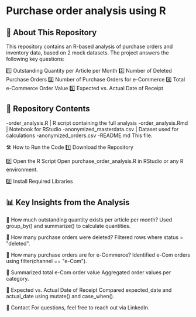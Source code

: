 # Purchase order analysis using R

## 📖 About This Repository
This repository contains an R-based analysis of purchase orders and inventory data, based on 2 mock datasets. The project answers the following key questions:

1️⃣ Outstanding Quantity per Article per Month
2️⃣ Number of Deleted Purchase Orders
3️⃣ Number of Purchase Orders for e-Commerce
4️⃣ Total e-Commerce Order Value
5️⃣ Expected vs. Actual Date of Receipt


## 📂 Repository Contents
-order_analysis.R |	R script containing the full analysis
-order_analysis.Rmd	| Notebook for RStudio
-anonymized_masterdata.csv | Dataset used for calculations
-anonymized_orders.csv
-README.md	This file.

🛠️ How to Run the Code
1️⃣ Download the Repository

2️⃣ Open the R Script
Open purchase_order_analysis.R in RStudio or any R environment.

3️⃣ Install Required Libraries

## 📊 Key Insights from the Analysis

🔹 How much outstanding quantity exists per article per month?
Used group_by() and summarize() to calculate quantities.

🔹 How many purchase orders were deleted?
Filtered rows where status = "deleted".

🔹 How many purchase orders are for e-Commerce?
Identified e-Com orders using filter(channel == "e-Com").

🔹 Summarized total e-Com order value
Aggregated order values per category.

🔹 Expected vs. Actual Date of Receipt
Compared expected_date and actual_date using mutate() and case_when().

📩 Contact
For questions, feel free to reach out via LinkedIn.

